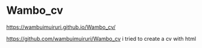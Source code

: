 # Wambo_cv


https://wambuimuiruri.github.io/Wambo_cv/



https://github.com/wambuimuiruri/Wambo_cv
i tried to create a cv with html
